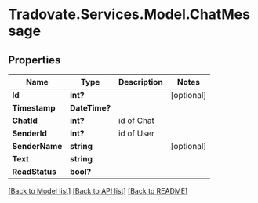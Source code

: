 # Tradovate.Services.Model.ChatMessage
## Properties

Name | Type | Description | Notes
------------ | ------------- | ------------- | -------------
**Id** | **int?** |  | [optional] 
**Timestamp** | **DateTime?** |  | 
**ChatId** | **int?** | id of Chat | 
**SenderId** | **int?** | id of User | 
**SenderName** | **string** |  | [optional] 
**Text** | **string** |  | 
**ReadStatus** | **bool?** |  | 

[[Back to Model list]](../README.md#documentation-for-models) [[Back to API list]](../README.md#documentation-for-api-endpoints) [[Back to README]](../README.md)

